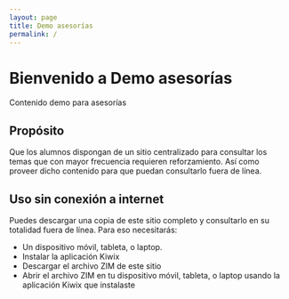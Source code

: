 ```yaml
---
layout: page
title: Demo asesorías
permalink: /
---
```


# Bienvenido a Demo asesorías

Contenido demo para asesorías

## Propósito

Que los alumnos dispongan de un sitio centralizado para consultar los temas que con mayor frecuencia requieren reforzamiento. Así como proveer dicho contenido para que puedan consultarlo fuera de línea.

## Uso sin conexión a internet

Puedes descargar una copia de este sitio completo y consultarlo en su totalidad fuera de línea. Para eso necesitarás:

- Un dispositivo móvil, tableta, o laptop.
- Instalar la aplicación Kiwix
- Descargar el archivo ZIM de este sitio
- Abrir el archivo ZIM en tu dispositivo móvil, tableta, o laptop usando la aplicación Kiwix que instalaste
